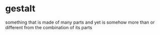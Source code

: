 # gestalt
something that is made of many parts and yet is somehow more than or different from the combination of its parts
